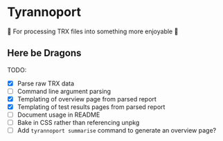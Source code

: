 # Tyrannoport

🦖 For processing TRX files into something more enjoyable 🦖

## Here be Dragons

TODO: 

 * [x] Parse raw TRX data
 * [ ] Command line argument parsing
 * [x] Templating of overview page from parsed report
 * [x] Templating of test results pages from parsed report
 * [ ] Document usage in README
 * [ ] Bake in CSS rather than referencing unpkg
 * [ ] Add `tyrannoport summarise` command to generate an overview page?